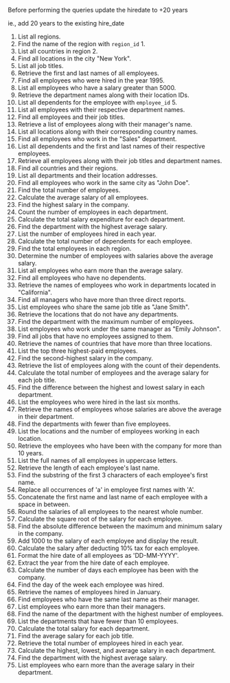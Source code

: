 
Before performing the queries update the hiredate to +20 years

ie., add 20 years to the existing hire_date

1. List all regions.
2. Find the name of the region with `region_id` 1.
3. List all countries in region 2.
4. Find all locations in the city "New York".
5. List all job titles.
6. Retrieve the first and last names of all employees.
7. Find all employees who were hired in the year 1995.
8. List all employees who have a salary greater than 5000.
9. Retrieve the department names along with their location IDs.
10. List all dependents for the employee with `employee_id` 5.
11. List all employees with their respective department names.
12. Find all employees and their job titles.
13. Retrieve a list of employees along with their manager's name.
14. List all locations along with their corresponding country names.
15. Find all employees who work in the "Sales" department.
16. List all dependents and the first and last names of their respective employees.
17. Retrieve all employees along with their job titles and department names.
18. Find all countries and their regions.
19. List all departments and their location addresses.
20. Find all employees who work in the same city as "John Doe".
21. Find the total number of employees.
22. Calculate the average salary of all employees.
23. Find the highest salary in the company.
24. Count the number of employees in each department.
25. Calculate the total salary expenditure for each department.
26. Find the department with the highest average salary.
27. List the number of employees hired in each year.
28. Calculate the total number of dependents for each employee.
29. Find the total employees in  each region.
30. Determine the number of employees with salaries above the average salary.
31. List all employees who earn more than the average salary.
32. Find all employees who have no dependents.
33. Retrieve the names of employees who work in departments located in "California".
34. Find all managers who have more than three direct reports.
35. List employees who share the same job title as "Jane Smith".
36. Retrieve the locations that do not have any departments.
37. Find the department with the maximum number of employees.
38. List employees who work under the same manager as "Emily Johnson".
39. Find all jobs that have no employees assigned to them.
40. Retrieve the names of countries that have more than three locations.
41. List the top three highest-paid employees.
42. Find the second-highest salary in the company.
43. Retrieve the list of employees along with the count of their dependents.
44. Calculate the total number of employees and the average salary for each job title.
45. Find the difference between the highest and lowest salary in each department.
46. List the employees who were hired in the last six months.
47. Retrieve the names of employees whose salaries are above the average in their department.
48. Find the departments with fewer than five employees.
49. List the locations and the number of employees working in each location.
50. Retrieve the employees who have been with the company for more than 10 years.
51. List the full names of all employees in uppercase letters.
52. Retrieve the length of each employee's last name.
53. Find the substring of the first 3 characters of each employee's first name.
54. Replace all occurrences of 'a' in employee first names with 'A'.
55. Concatenate the first name and last name of each employee with a space in between.
56. Round the salaries of all employees to the nearest whole number.
57. Calculate the square root of the salary for each employee.
58. Find the absolute difference between the maximum and minimum salary in the company.
59. Add 1000 to the salary of each employee and display the result.
60. Calculate the salary after deducting 10% tax for each employee.
61. Format the hire date of all employees as 'DD-MM-YYYY'.
62. Extract the year from the hire date of each employee.
63. Calculate the number of days each employee has been with the company.
64. Find the day of the week each employee was hired.
65. Retrieve the names of employees hired in January.
66. Find employees who have the same last name as their manager.
67. List employees who earn more than their managers.
68. Find the name of the department with the highest number of employees.
69. List the departments that have fewer than 10 employees.
70. Calculate the total salary for each department.
71. Find the average salary for each job title.
72. Retrieve the total number of employees hired in each year.
73. Calculate the highest, lowest, and average salary in each department.
74. Find the department with the highest average salary.
75. List employees who earn more than the average salary in their department.

